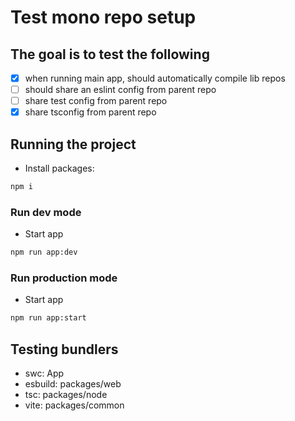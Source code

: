 # Test mono repo setup

## The goal is to test the following

- [X] when running main app, should automatically compile lib repos
- [ ] should share an eslint config from parent repo
- [ ] share test config from parent repo
- [X] share tsconfig from parent repo

## Running the project

- Install packages: 
```sh
npm i
```

### Run dev mode
- Start app 
```sh
npm run app:dev
```

### Run production mode
- Start app 
```sh
npm run app:start
```

## Testing bundlers
- swc: App
- esbuild: packages/web
- tsc: packages/node
- vite: packages/common